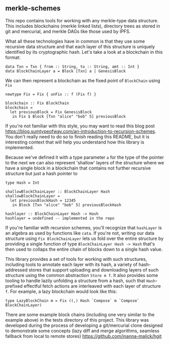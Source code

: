 
merkle-schemes
----

This repo contains tools for working with any merkle-type data structure. This includes blockchains (merkle linked lists), directory trees as stored in git and mercurial, and merkle DAGs like those used by IPFS.

What all these technologies have in common is that they use some recursive data structure and that each layer of this structure is uniquely identified by its cryptographic hash. Let's take a look at a blockchain in this format:

```
data Txn = Txn { from :: String, to :: String, amt :: Int }
data BlockChainLayer a = Block [Txn] a | GenesisBlock
```

We can then represent a blockchain as the fixed point of `BlockChain` using `Fix`
```
newtype Fix = Fix { unFix :: f (Fix f) }

blockchain :: Fix BlockChain
blockchain = 
  let previousBlock = Fix GenesisBlock
   in Fix $ Block [Txn "alice" "bob" 5] previousBlock
```

If you're not familiar with this style, you may want to read this blog post https://blog.sumtypeofway.com/an-introduction-to-recursion-schemes. You don't really need to do so to finish reading this README, but it is interesting context that will help you understand how this library is implemented.


Because we've defined it with a type parameter `a` for the type of the pointer to the next we can also represent 'shallow' layers of the structure where we have a single block in a blockchain that contains not further recursive structure but just a hash pointer to 

```
type Hash = Int

shallowBlockChainLayer :: BlockChainLayer Hash
shallowBlockChainLayer = 
  let previousBlockHash = 12345
   in Block [Txn "alice" "bob" 5] previousBlockHash

hashlayer :: BlockChainLayer Hash -> Hash
hashlayer = undefined -- implemented in the repo
```

If you're familiar with recursion schemes, you'll recognize that `hashLayer` is an algebra as used by functions like `cata`. If you're not, writing our data structure using `Fix BlockChainLayer` lets us fold over the entire structure by providing a single function of type `BlockChainLayer Hash -> Hash` that's then used to collaps the entire chain of blocks down to a single hash value.

This library provides a set of tools for working with such structures, including tools to annotate each layer with its hash, a variety of hash-addressed stores that support uploading and downloading layers of such structure using the common abstraction `Store m f`. It also provides some tooling to handle lazily unfolding a structure from a hash, such that `Hash`-prefixed effectful fetch actions are interleaved with each layer of structure `f`. For example, a lazy blockchain would look like this:

```
type LazyBlockChain m = Fix ((,) Hash `Compose` m `Compose` BlockChainLayer)
```

There are some example block chains (including one very similar to the example above) in the tests directory of this project. This library was developed during the process of developing a git/mercurial clone designed to demonstrate some concepts (lazy diff and merge algorithms, seamless fallback from local to remote stores) https://github.com/inanna-malick/hgit
